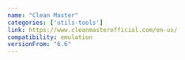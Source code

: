 ```yaml
---
name: "Clean Master"
categories: ['utils-tools']
link: https://www.cleanmasterofficial.com/en-us/
compatibility: emulation
versionFrom: "6.6"
---
```


